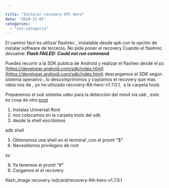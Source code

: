 ```yaml
---

title: "Instalar recovery HTC Hero"
date: "2010-11-01"
categories: 
  - "sin-categoria"
---
```


El camino fácil es utilizar flashrec , instalable desde apk con la opción de instalar software de terceros. No pide poner el recovery Cuando el flashrec devuelve: _**Flash FAILED: Could not run command**_

Puedes recurrir a la SDK publica de Android y realizar el flasheo desde el pc [https://developer.android.com/sdk/index.html](https://developer.android.com/sdk/index.html) descargamos el SDK según sistema operativo , lo descomprimimos y copiamos el recovery que mas rabia nos de , yo he utilizado recovery-RA-hero-v1.7.0.1,  a la carpeta tools.

Preparemos el sub sistema udev para la detección del móvil via usb , esto es cosa de otro [post](https://luispuente.net/2010/11/linux-android/)

1. Instalas Universal Root
2. nos colocamos en la carpeta tools del sdk
3. desde la shell escribimos

adb shell

5. Obtenemos una shell en el terminal ,con el promt "$"
6. Necesitamos privilegios de root

su

8. Ya tenemos el promt "#"
9. Cargamos el el recovery

flash\_image recovery /sdcard/recovery-RA-hero-v1.7.0.1
